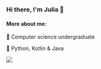 <p align="center">
  
### Hi there, I'm Julia 👋
  
#### More about me:
  
🔭 Computer science undergraduate

🌱 Python, Kotlin & Java
  
  <img src="https://github-readme-stats.vercel.app/api/top-langs/?username=campanula&&theme=light&layout=compact">
</p>

<!--
**campanula/campanula** is a ✨ _special_ ✨ repository because its `README.md` (this file) appears on your GitHub profile.

Here are some ideas to get you started:

- 🔭 I’m currently working on ...
- 🌱 I’m currently learning ...
- 👯 I’m looking to collaborate on ...
- 🤔 I’m looking for help with ...
- 💬 Ask me about ...
- 📫 How to reach me: ...
- 😄 Pronouns: ...
- ⚡ Fun fact: ...
-->
